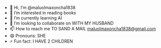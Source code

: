 - 👋 Hi, I’m @maluolmaxoncha1838
- 👀 I’m interested in reading books
- 🌱 I’m currently learning AI
- 💞️ I’m looking to collaborate on WITH MY HUSBAND
- 📫 How to reach me TO SAND A MAIL maluolmaxoncha1838@gmail.com
- 😄 Pronouns: SHE
- ⚡ Fun fact: I HAVE 2 CHILDREN

<!maluolmaxoncha1838/maluolmaxoncha1838 is a ✨ special ✨ repository because its `README.md` (this file) appears on your GitHub profile.
You can click the Preview link to take a look at your changes.>
